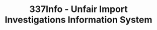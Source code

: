 ---
bigquery: https://console.cloud.google.com/bigquery?p=patents-public-data&d=usitc_investigations&page=dataset&project=sheets-management-319211
citation: US International Trade Commission 337Info Unfair Import Investigations Information
  System
contributors: US International Trade Comission
cost: None
description: US International Trade Commission 337Info Unfair Import Investigations
  Information System contains data on investigations done under Section 337. Section
  337 declares the infringement of certain statutory intellectual property rights
  and other forms of unfair competition in import trade to be unlawful practices.
  Most Section 337 investigations involve allegations of patent or registered trademark
  infringement.
documentation: FAQ and tutorial available on the site
last_edit: 04/06/2022, 07:53:58
location: https://pubapps2.usitc.gov/337external/
maintained_by: US International Trade Comission
schema_fields:
- investigationNo
- gcAttorney
- teoIdIssueDate
- finalDetNoViolation
- finalIdOnViolationDue
- scheduledEndDateEvidHear
- ouiiParticipation
- respondent
- title
- startDateMarkmanHearing
- id
- patentNumbers
- copyrightNumbers
- dateCreated
- markmanHearing
- actualStartDateEvidHear
- cafcAppeals
- teoProceedingInvolved
- aljAssigned
- ouiiAttorney
- currentActiveALJ
- scheduledStartDateEvidHear
- patentNumber
- finalDetViolation
- dateComplaintFiled
- trademarkNumbers
- teoReliefGranted
- internalRemand
- complainant
- actualEndDateEvidHear
- teoIdDueDate
- endDateMarkmanHearing
- publication_number
- investigationType
- invUnfairAct
- issueDateOtherNonFinal
- dateOfPublicationFrNotice
- docketNo
- finalIdOnViolationIssue
- investigationTermDate
- htsNumbers
- lastUpdated
- currentStatus
- targetDate
shortname: unfair_import_investigations
tags:
- import
- legal
- trade
timeframe: 2008-2021 (prior to 2008 downloadable as a JSON file)
title: 337Info - Unfair Import Investigations Information System
uuid: 2721f5ec-e599-4890-9265-9706719fc71e
---